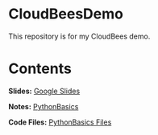 # CloudBeesDemo
This repository is for my CloudBees demo.

# Contents

**Slides:** [Google Slides](https://docs.google.com/presentation/d/10KeZQ35RM3d9cDY5KNjvyz2z844UNtCt5Nl7brti-VQ/edit#slide=id.gf9ff0db80e_0_45)

**Notes:** [PythonBasics](/PythonBasics/PythonBasics.md)

**Code Files:** [PythonBasics Files](/PythonBasics/codefiles)
